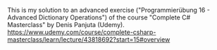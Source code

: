 This is my solution to an advanced exercise ("Programmierübung 16 - Advanced Dictionary Operations") of the course "Complete C# Masterclass" by Denis Panjuta (Udemy). 
https://www.udemy.com/course/complete-csharp-masterclass/learn/lecture/43818692?start=15#overview
